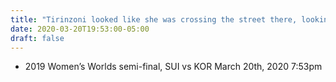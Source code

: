 ```yaml
---
title: "Tirinzoni looked like she was crossing the street there, looking left and right"
date: 2020-03-20T19:53:00-05:00
draft: false
---
```

- 2019 Women’s Worlds semi-final, SUI vs KOR March 20th, 2020 7:53pm